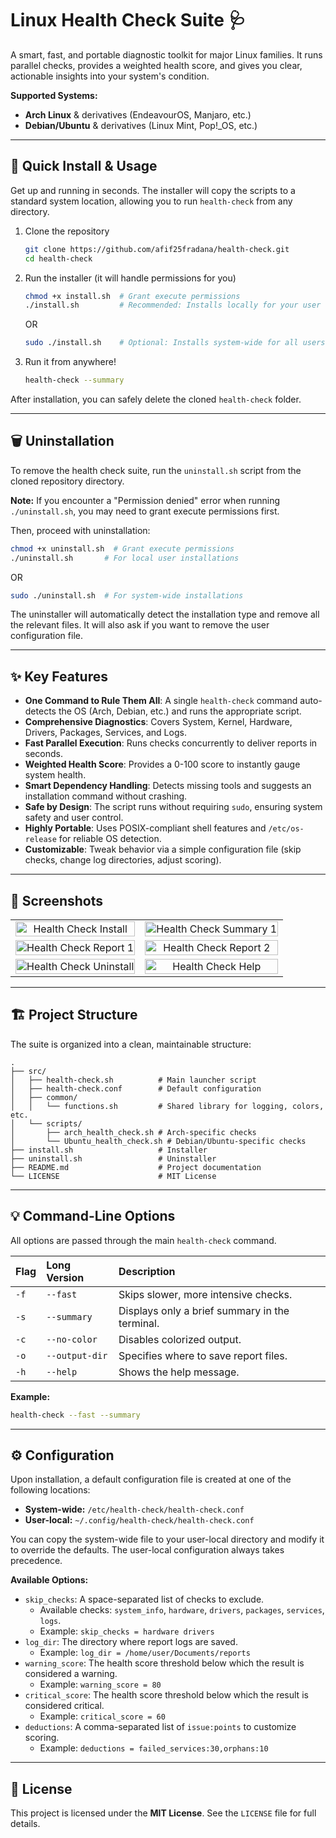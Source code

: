 # Linux Health Check Suite 🩺

A smart, fast, and portable diagnostic toolkit for major Linux families. It runs parallel checks, provides a weighted health score, and gives you clear, actionable insights into your system's condition.

**Supported Systems:**
*   **Arch Linux** & derivatives (EndeavourOS, Manjaro, etc.)
*   **Debian/Ubuntu** & derivatives (Linux Mint, Pop!_OS, etc.)

---

## 🚀 Quick Install & Usage

Get up and running in seconds. The installer will copy the scripts to a standard system location, allowing you to run `health-check` from any directory.

1.  Clone the repository
    ```bash
    git clone https://github.com/afif25fradana/health-check.git
    cd health-check
    ```

2.  Run the installer (it will handle permissions for you)
    ```bash
    chmod +x install.sh  # Grant execute permissions
    ./install.sh         # Recommended: Installs locally for your user
    ```
    OR
    ```bash
    sudo ./install.sh    # Optional: Installs system-wide for all users
    ```

3.  Run it from anywhere!
    ```bash
    health-check --summary
    ```

After installation, you can safely delete the cloned `health-check` folder.

---

## 🗑️ Uninstallation

To remove the health check suite, run the `uninstall.sh` script from the cloned repository directory.

**Note:** If you encounter a "Permission denied" error when running `./uninstall.sh`, you may need to grant execute permissions first.

Then, proceed with uninstallation:
```bash
chmod +x uninstall.sh  # Grant execute permissions
./uninstall.sh       # For local user installations
```
OR
```bash
sudo ./uninstall.sh  # For system-wide installations
```

The uninstaller will automatically detect the installation type and remove all the relevant files. It will also ask if you want to remove the user configuration file.

---

## ✨ Key Features

*   **One Command to Rule Them All**: A single `health-check` command auto-detects the OS (Arch, Debian, etc.) and runs the appropriate script.
*   **Comprehensive Diagnostics**: Covers System, Kernel, Hardware, Drivers, Packages, Services, and Logs.
*   **Fast Parallel Execution**: Runs checks concurrently to deliver reports in seconds.
*   **Weighted Health Score**: Provides a 0-100 score to instantly gauge system health.
*   **Smart Dependency Handling**: Detects missing tools and suggests an installation command without crashing.
*   **Safe by Design**: The script runs without requiring `sudo`, ensuring system safety and user control.
*   **Highly Portable**: Uses POSIX-compliant shell features and `/etc/os-release` for reliable OS detection.
*   **Customizable**: Tweak behavior via a simple configuration file (skip checks, change log directories, adjust scoring).

---

## 📸 Screenshots

<table>
  <tr>
    <td align="center">
      <img src="https://res.cloudinary.com/dta7ppwxj/image/upload/v1756044002/Screenshot_20250824_204801_bschz6.png" alt="Health Check Install" width="100%">
    </td>
    <td align="center">
      <img src="https://res.cloudinary.com/dta7ppwxj/image/upload/v1756044009/Screenshot_20250824_204829_cxo6es.png" alt="Health Check Summary 1" width="100%">
    </td>
  </tr>
  <tr>
    <td align="center">
      <img src="https://res.cloudinary.com/dta7ppwxj/image/upload/v1756046061/Screenshot_20250824_212710_gexycm.png" alt="Health Check Report 1" width="100%">
    </td>
    <td align="center">
      <img src="https://res.cloudinary.com/dta7ppwxj/image/upload/v1756046059/Screenshot_20250824_212728_v7b9zh.png" alt="Health Check Report 2" width="100%">
    </td>
  </tr>
  <tr>
    <td align="center">
      <img src="https://res.cloudinary.com/dta7ppwxj/image/upload/v1756044003/Screenshot_20250824_204926_epvfmb.png" alt="Health Check Uninstall" width="100%">
    </td>
    <td align="center">
      <img src="https://res.cloudinary.com/dta7ppwxj/image/upload/v1756044000/Screenshot_20250824_204909_ykrerc.png" alt="Health Check Help" width="100%">
    </td>
  </tr>
</table>

---
## 🏗️ Project Structure

The suite is organized into a clean, maintainable structure:

```
.
├── src/
│   ├── health-check.sh          # Main launcher script
│   ├── health-check.conf        # Default configuration
│   ├── common/
│   │   └── functions.sh         # Shared library for logging, colors, etc.
│   └── scripts/
│       ├── arch_health_check.sh # Arch-specific checks
│       └── Ubuntu_health_check.sh # Debian/Ubuntu-specific checks
├── install.sh                   # Installer
├── uninstall.sh                 # Uninstaller
├── README.md                    # Project documentation
└── LICENSE                      # MIT License
```

---

## 💡 Command-Line Options

All options are passed through the main `health-check` command.

| Flag | Long Version    | Description                                  |
| :--- | :-------------- | :------------------------------------------- |
| `-f` | `--fast`        | Skips slower, more intensive checks.         |
| `-s` | `--summary`     | Displays only a brief summary in the terminal. |
| `-c` | `--no-color`    | Disables colorized output.                   |
| `-o` | `--output-dir`  | Specifies where to save report files.        |
| `-h` | `--help`        | Shows the help message.                      |

**Example:**
```bash
health-check --fast --summary
```

---

## ⚙️ Configuration

Upon installation, a default configuration file is created at one of the following locations:
-   **System-wide:** `/etc/health-check/health-check.conf`
-   **User-local:** `~/.config/health-check/health-check.conf`

You can copy the system-wide file to your user-local directory and modify it to override the defaults. The user-local configuration always takes precedence.

**Available Options:**

*   `skip_checks`: A space-separated list of checks to exclude.
    *   Available checks: `system_info`, `hardware`, `drivers`, `packages`, `services`, `logs`.
    *   Example: `skip_checks = hardware drivers`
*   `log_dir`: The directory where report logs are saved.
    *   Example: `log_dir = /home/user/Documents/reports`
*   `warning_score`: The health score threshold below which the result is considered a warning.
    *   Example: `warning_score = 80`
*   `critical_score`: The health score threshold below which the result is considered critical.
    *   Example: `critical_score = 60`
*   `deductions`: A comma-separated list of `issue:points` to customize scoring.
    *   Example: `deductions = failed_services:30,orphans:10`

---

## 📜 License

This project is licensed under the **MIT License**. See the `LICENSE` file for full details.
